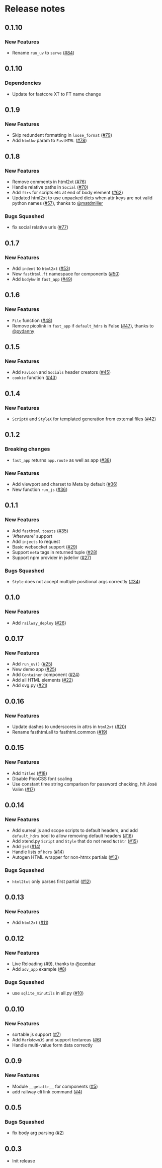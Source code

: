 # Release notes

<!-- do not remove -->

## 0.1.10

### New Features

- Rename `run_uv` to `serve` ([#84](https://github.com/AnswerDotAI/fasthtml/issues/84))




## 0.1.10

### Dependencies

- Update for fastcore XT to FT name change


## 0.1.9

### New Features

- Skip redundent formatting in `loose_format` ([#79](https://github.com/AnswerDotAI/fasthtml/issues/79))
- Add `htmlkw` param to `FastHTML` ([#78](https://github.com/AnswerDotAI/fasthtml/issues/78))


## 0.1.8

### New Features

- Remove comments in html2xt ([#76](https://github.com/AnswerDotAI/fasthtml/issues/76))
- Handle relative paths in `Social` ([#70](https://github.com/AnswerDotAI/fasthtml/issues/70))
- Add `ftrs` for scripts etc at end of body element ([#62](https://github.com/AnswerDotAI/fasthtml/issues/62))
- Updated html2xt to use unpacked dicts when attr keys are not valid python names ([#57](https://github.com/AnswerDotAI/fasthtml/pull/57)), thanks to [@matdmiller](https://github.com/matdmiller)

### Bugs Squashed

- fix social relative urls ([#77](https://github.com/AnswerDotAI/fasthtml/issues/77))


## 0.1.7

### New Features

- Add `indent` to `html2xt` ([#53](https://github.com/AnswerDotAI/fasthtml/issues/53))
- New `fasthtml.ft` namespace for components ([#50](https://github.com/AnswerDotAI/fasthtml/issues/50))
- Add `bodykw` in `fast_app` ([#49](https://github.com/AnswerDotAI/fasthtml/issues/49))


## 0.1.6

### New Features

- `File` function ([#48](https://github.com/AnswerDotAI/fasthtml/issues/48))
- Remove picolink in `fast_app` if `default_hdrs` is False ([#47](https://github.com/AnswerDotAI/fasthtml/pull/47)), thanks to [@pydanny](https://github.com/pydanny)


## 0.1.5

### New Features

- Add `Favicon` and `Socials` header creators ([#45](https://github.com/AnswerDotAI/fasthtml/issues/45))
- `cookie` function ([#43](https://github.com/AnswerDotAI/fasthtml/issues/43))


## 0.1.4

### New Features

- `ScriptX` and `StyleX` for templated generation from external files ([#42](https://github.com/AnswerDotAI/fasthtml/issues/42))


## 0.1.2

### Breaking changes

- `fast_app` returns `app.route` as well as app ([#38](https://github.com/AnswerDotAI/fasthtml/issues/38))

### New Features

- Add viewport and charset to Meta by default ([#36](https://github.com/AnswerDotAI/fasthtml/issues/36))
- New function `run_js` ([#36](https://github.com/AnswerDotAI/fasthtml/issues/36))


## 0.1.1

### New Features

- Add `fasthtml.toasts` ([#35](https://github.com/AnswerDotAI/fasthtml/issues/35))
- 'Afterware' support
- Add `injects` to request
- Basic websocket support ([#29](https://github.com/AnswerDotAI/fasthtml/issues/29))
- Support `meta` tags in returned tuple ([#28](https://github.com/AnswerDotAI/fasthtml/issues/28))
- Support npm provider in jsdelivr ([#27](https://github.com/AnswerDotAI/fasthtml/issues/27))

### Bugs Squashed

- `Style` does not accept multiple positional args correctly ([#34](https://github.com/AnswerDotAI/fasthtml/issues/34))


## 0.1.0

### New Features

- Add `railway_deploy` ([#26](https://github.com/AnswerDotAI/fasthtml/issues/26))


## 0.0.17

### New Features

- Add `run_uv()` ([#25](https://github.com/AnswerDotAI/fasthtml/issues/25))
- New demo app ([#25](https://github.com/AnswerDotAI/fasthtml/issues/25))
- Add `Container` component ([#24](https://github.com/AnswerDotAI/fasthtml/issues/24))
- Add all HTML elements ([#22](https://github.com/AnswerDotAI/fasthtml/issues/22))
- Add svg.py ([#21](https://github.com/AnswerDotAI/fasthtml/issues/21))


## 0.0.16

### New Features

- Update dashes to underscores in attrs in `html2xt` ([#20](https://github.com/AnswerDotAI/fasthtml/issues/20))
- Rename fasthtml.all to fasthtml.common ([#19](https://github.com/AnswerDotAI/fasthtml/issues/19))


## 0.0.15

### New Features

- Add `Titled` ([#18](https://github.com/AnswerDotAI/fasthtml/issues/18))
- Disable PicoCSS font scaling
- Use constant time string comparison for password checking, h/t José Valim ([#17](https://github.com/AnswerDotAI/fasthtml/issues/17))


## 0.0.14

### New Features

- Add surreal js and scope scripts to default headers, and add `default_hdrs` bool to allow removing default headers ([#16](https://github.com/AnswerDotAI/fasthtml/issues/16))
- Add xtend.py `Script` and `Style` that do not need `NotStr` ([#15](https://github.com/AnswerDotAI/fasthtml/issues/15))
- Add `jsd` ([#14](https://github.com/AnswerDotAI/fasthtml/issues/14))
- Handle lists of `hdrs` ([#14](https://github.com/AnswerDotAI/fasthtml/issues/14))
- Autogen HTML wrapper for non-htmx partials ([#13](https://github.com/AnswerDotAI/fasthtml/issues/13))

### Bugs Squashed

- `html2txt` only parses first partial ([#12](https://github.com/AnswerDotAI/fasthtml/issues/12))


## 0.0.13

### New Features

- Add `html2xt` ([#11](https://github.com/AnswerDotAI/fasthtml/issues/11))


## 0.0.12

### New Features

- Live Reloading ([#9](https://github.com/AnswerDotAI/fasthtml/pull/9)), thanks to [@comhar](https://github.com/comhar)
- Add `adv_app` example ([#8](https://github.com/AnswerDotAI/fasthtml/issues/8))

### Bugs Squashed

- use `sqlite_minutils` in all.py ([#10](https://github.com/AnswerDotAI/fasthtml/issues/10))


## 0.0.10

### New Features

- sortable js support ([#7](https://github.com/AnswerDotAI/fasthtml/issues/7))
- Add `MarkdownJS` and support textareas ([#6](https://github.com/AnswerDotAI/fasthtml/issues/6))
- Handle multi-value form data correctly


## 0.0.9

### New Features

- Module `__getattr__` for components ([#5](https://github.com/AnswerDotAI/fasthtml/issues/5))
- add railway cli link command ([#4](https://github.com/AnswerDotAI/fasthtml/issues/4))


## 0.0.5

### Bugs Squashed

- fix body arg parsing ([#2](https://github.com/AnswerDotAI/fasthtml/issues/2))


## 0.0.3

- Init release

